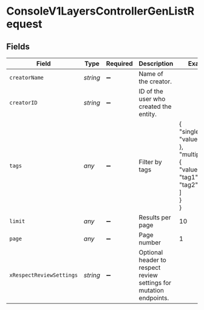 # ConsoleV1LayersControllerGenListRequest


## Fields

| Field                                                                                 | Type                                                                                  | Required                                                                              | Description                                                                           | Example                                                                               |
| ------------------------------------------------------------------------------------- | ------------------------------------------------------------------------------------- | ------------------------------------------------------------------------------------- | ------------------------------------------------------------------------------------- | ------------------------------------------------------------------------------------- |
| `creatorName`                                                                         | *string*                                                                              | :heavy_minus_sign:                                                                    | Name of the creator.                                                                  |                                                                                       |
| `creatorID`                                                                           | *string*                                                                              | :heavy_minus_sign:                                                                    | ID of the user who created the entity.                                                |                                                                                       |
| `tags`                                                                                | *any*                                                                                 | :heavy_minus_sign:                                                                    | Filter by tags                                                                        | {<br/>"singleTag": {<br/>"value": "tag1"<br/>},<br/>"multipleTags": {<br/>"value": [<br/>"tag1",<br/>"tag2"<br/>]<br/>}<br/>} |
| `limit`                                                                               | *any*                                                                                 | :heavy_minus_sign:                                                                    | Results per page                                                                      | 10                                                                                    |
| `page`                                                                                | *any*                                                                                 | :heavy_minus_sign:                                                                    | Page number                                                                           | 1                                                                                     |
| `xRespectReviewSettings`                                                              | *string*                                                                              | :heavy_minus_sign:                                                                    | Optional header to respect review settings for mutation endpoints.                    |                                                                                       |